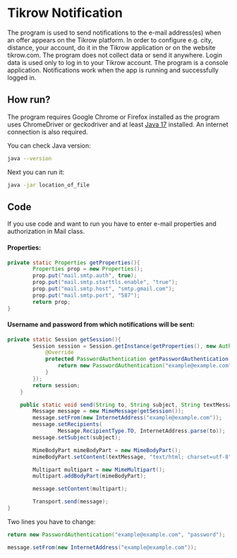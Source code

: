 # Tikrow Notification

The program is used to send notifications to the e-mail address(es) when an offer appears on the Tikrow platform. In order to configure e.g. city, distance, your account, do it in the Tikrow application or on the website tikrow.com. The program does not collect data or send it anywhere. Login data is used only to log in to your Tikrow account.
The program is a console application. Notifications work when the app is running and successfully logged in.

## How run?
The program requires Google Chrome or Firefox installed as the program uses ChromeDriver or geckodriver and at least [Java 17](https://www.oracle.com/java/technologies/downloads/) installed. An internet connection is also required. 

You can check Java version:

```bash
java --version
```

Next you can run it:

```bash
java -jar location_of_file
```


## Code

If you use code and want to run you have to enter e-mail properties and authorization in Mail class.

#### Properties:

```java
private static Properties getProperties(){
        Properties prop = new Properties();
        prop.put("mail.smtp.auth", true);
        prop.put("mail.smtp.starttls.enable", "true");
        prop.put("mail.smtp.host", "smtp.gmail.com");
        prop.put("mail.smtp.port", "587");
        return prop;
}
```

#### Username and password from which notifications will be sent:


```java
private static Session getSession(){
        Session session = Session.getInstance(getProperties(), new Authenticator() {
            @Override
            protected PasswordAuthentication getPasswordAuthentication() {
                return new PasswordAuthentication("example@example.com", "password");
            }
        });
        return session;
    }

    public static void send(String to, String subject, String textMessage) throws MessagingException {
        Message message = new MimeMessage(getSession());
        message.setFrom(new InternetAddress("example@example.com"));
        message.setRecipients(
                Message.RecipientType.TO, InternetAddress.parse(to));
        message.setSubject(subject);

        MimeBodyPart mimeBodyPart = new MimeBodyPart();
        mimeBodyPart.setContent(textMessage, "text/html; charset=utf-8");

        Multipart multipart = new MimeMultipart();
        multipart.addBodyPart(mimeBodyPart);

        message.setContent(multipart);

        Transport.send(message);
}
```
Two lines you have to change:
```java
return new PasswordAuthentication("example@example.com", "password");
```

```java
message.setFrom(new InternetAddress("example@example.com"));
```
